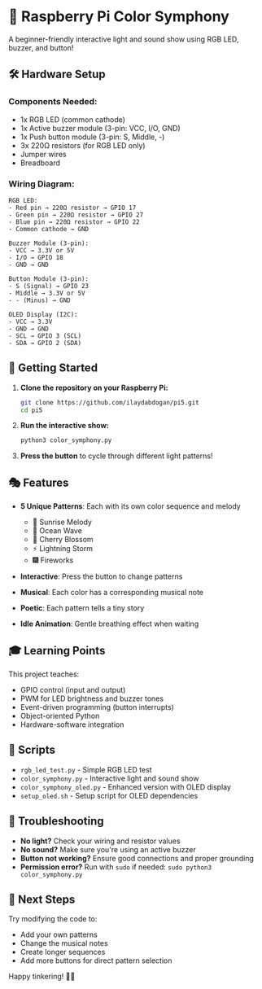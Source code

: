# 🎨 Raspberry Pi Color Symphony

A beginner-friendly interactive light and sound show using RGB LED, buzzer, and button!

## 🛠️ Hardware Setup

### Components Needed:
- 1x RGB LED (common cathode)
- 1x Active buzzer module (3-pin: VCC, I/O, GND)
- 1x Push button module (3-pin: S, Middle, -)
- 3x 220Ω resistors (for RGB LED only)
- Jumper wires
- Breadboard

### Wiring Diagram:
```
RGB LED:
- Red pin → 220Ω resistor → GPIO 17
- Green pin → 220Ω resistor → GPIO 27
- Blue pin → 220Ω resistor → GPIO 22
- Common cathode → GND

Buzzer Module (3-pin):
- VCC → 3.3V or 5V
- I/O → GPIO 18
- GND → GND

Button Module (3-pin):
- S (Signal) → GPIO 23
- Middle → 3.3V or 5V
- - (Minus) → GND

OLED Display (I2C):
- VCC → 3.3V
- GND → GND
- SCL → GPIO 3 (SCL)
- SDA → GPIO 2 (SDA)
```

## 🚀 Getting Started

1. **Clone the repository on your Raspberry Pi:**
   ```bash
   git clone https://github.com/ilaydabdogan/pi5.git
   cd pi5
   ```

2. **Run the interactive show:**
   ```bash
   python3 color_symphony.py
   ```

3. **Press the button** to cycle through different light patterns!

## 🎭 Features

- **5 Unique Patterns**: Each with its own color sequence and melody
  - 🌅 Sunrise Melody
  - 🌊 Ocean Wave
  - 🌸 Cherry Blossom
  - ⚡ Lightning Storm
  - 🎆 Fireworks

- **Interactive**: Press the button to change patterns
- **Musical**: Each color has a corresponding musical note
- **Poetic**: Each pattern tells a tiny story
- **Idle Animation**: Gentle breathing effect when waiting

## 🎓 Learning Points

This project teaches:
- GPIO control (input and output)
- PWM for LED brightness and buzzer tones
- Event-driven programming (button interrupts)
- Object-oriented Python
- Hardware-software integration

## 📝 Scripts

- `rgb_led_test.py` - Simple RGB LED test
- `color_symphony.py` - Interactive light and sound show
- `color_symphony_oled.py` - Enhanced version with OLED display
- `setup_oled.sh` - Setup script for OLED dependencies

## 🔧 Troubleshooting

- **No light?** Check your wiring and resistor values
- **No sound?** Make sure you're using an active buzzer
- **Button not working?** Ensure good connections and proper grounding
- **Permission error?** Run with `sudo` if needed: `sudo python3 color_symphony.py`

## 🌟 Next Steps

Try modifying the code to:
- Add your own patterns
- Change the musical notes
- Create longer sequences
- Add more buttons for direct pattern selection

Happy tinkering! 🤖✨
